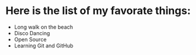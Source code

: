 # Here is the list of my favorate things:
- Long walk on the beach
- Disco Dancing
- Open Source
- Learning Git and GitHub
